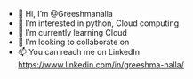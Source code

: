 - 👋 Hi, I’m @Greeshmanalla
- 👀 I’m interested in python, Cloud computing
- 🌱 I’m currently learning Cloud
- 💞️ I’m looking to collaborate on
- 📫 You can reach me on LinkedIn https://www.linkedin.com/in/greeshma-nalla/

<!---
Greeshmanalla/Greeshmanalla is a ✨ special ✨ repository because its `README.md` (this file) appears on your GitHub profile.
You can click the Preview link to take a look at your changes.
--->
